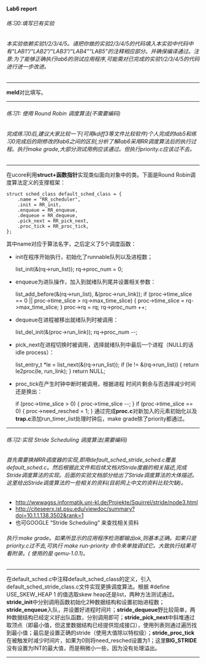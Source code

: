 #### Lab6 report

###### 练习0:填写已有实验

###### 本实验依赖实验1/2/3/4/5。请把你做的实验2/3/4/5的代码填入本实验中代码中有“LAB1”/“LAB2”/“LAB3”/“LAB4”“LAB5”的注释相应部分。并确保编译通过。注意:为了能够正确执行lab6的测试应用程序,可能需对已完成的实验1/2/3/4/5的代码进行进一步改进。
***
**meld**对比填写。
***
###### 练习1:	使用 Round Robin 调度算法(不需要编码)
###### 完成练习0后,建议大家比较一下(可用kdiff3等文件比较软件)个人完成的lab5和练习0完成后的刚修改的lab6之间的区别,分析了解lab6采用RR调度算法后的执行过程。执行make	grade,大部分测试用例应该通过。但执行priority.c应该过不去。
***
在ucore利用**struct+函数指针**实现类似面向对象中的类。下面是Round Robin调度算法定义的支撑框架：

    struct sched_class default_sched_class = {
        .name = "RR_scheduler",
        .init = RR_init,
        .enqueue = RR_enqueue,
        .dequeue = RR_dequeue,
        .pick_next = RR_pick_next,
        .proc_tick = RR_proc_tick,
    };
其中name对应于算法名字，之后定义了5个调度函数：
* init在程序开始执行，初始化了runnable队列以及进程数；


    list_init(&(rq->run_list));
    rq->proc_num = 0;
* enqueue为进队操作，加入到就绪队列尾并设置相关参数：


    list_add_before(&(rq->run_list), &(proc->run_link));
    if (proc->time_slice == 0 || proc->time_slice > rq->max_time_slice) {
        proc->time_slice = rq->max_time_slice;
    }
    proc->rq = rq;
    rq->proc_num ++;
* dequeue在进程被移出就绪队列时被调用：


	list_del_init(&(proc->run_link));
    rq->proc_num --;
* pick_next在进程切换时被调用，选择就绪队列中最后一个进程（NULL的话idle process）：


	list_entry_t *le = list_next(&(rq->run_list));
    if (le != &(rq->run_list)) {
        return le2proc(le, run_link);
    }
    return NULL;
* proc_tick在产生时钟中断时被调用，根据进程 时间片剩余与否选择减少时间还是换出：


	if (proc->time_slice > 0) {
        proc->time_slice --;
    }
    if (proc->time_slice == 0) {
        proc->need_resched = 1;
    }
通过完成**proc.c**对新加入的元素初始化以及**trap.c**添加run_timer_list处理时钟后，make grade除了priority都通过。
***
###### 练习2:实现 Stride Scheduling 调度算法(需要编码)
###### 首先需要换掉RR调度器的实现,即用default_sched_stride_sched.c覆盖default_sched.c。然后根据此文件和后续文档对Stride度器的相关描述,完成Stride调度算法的实现。后面的实验文档部分给出了Stride调度算法的大体描述。这里给出Stride调度算法的一些相关的资料(目前网上中文的资料比较欠缺)。
* http://wwwagss.informatik.uni-kl.de/Projekte/Squirrel/stride/node3.html
* http://citeseerx.ist.psu.edu/viewdoc/summary?doi=10.1.1.138.3502&rank=1
* 也可GOOGLE “Stride Scheduling” 来查找相关资料

###### 执行:make	grade。如果所显示的应用程序检测都输出ok,则基本正确。如果只是priority.c过不去,可执行	make run-priority 命令来单独调试它。大致执行结果可看附录。(	使用的是	qemu-1.0.1)。
***
在default_sched.c中注释default_sched_class的定义，引入default_sched_stride_class.c文件实现更换调度算法。根据
	#define USE_SKEW_HEAP 1
的值选取skew heap还是list，两种方法测试通过。**stride_init**中分别调用函数初始化2种数据结构和设置初始进程数；**stride_enqueue**入队，并设置好进程时间片；**stride_dequeue**野比较简单，两种数据结构已经定义好出队函数，分别调用即可；**stride_pick_next**中斜堆通过取顶点（即最小值，但这里数据结构已经提供现成接口），使用列表则通过遍历找到最小值；最后是设置正确的stride（使用大值除以特权级）；**stride_proc_tick**在被触发时减少时间片，如果为0则将need_resched设置为1；这里**BIG_STRIDE**没有设置为INT的最大值，而是稍微小一些，因为没有处理溢出。

***
